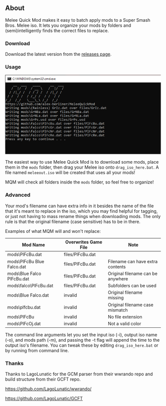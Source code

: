 ## About

Melee Quick Mod makes it easy to batch apply mods to a Super Smash Bros. Melee iso. It lets you organize your mods by folders and (semi)intelligently finds the correct files to replace.

### Download

Download the latest version from the [releases page](https://github.com/alex-berliner/MeleeQuickMod/releases/).

### Usage

![MQM preview](assets/preview.png?raw=true "MQM preview")

The easiest way to use Melee Quick Mod is to download some mods, place them in the `mods` folder, then drag your Melee iso onto `drag_iso_here.bat`. A file named `meleeout.iso` will be created that uses all your mods!

MQM will check all folders inside the `mods` folder, so feel free to organize!

### Advanced

Your mod's filename can have extra info in it besides the name of the file that it's meant to replace in the iso, which you may find helpful for tagging, or just not having to mass rename things when downloading mods. The only rule is that the original filename (case sensitive) has to be in there.

Examples of what MQM will and won't replace:

| Mod Name  | Overwrites Game File | Note |
| ------------- | ------------- | ------------- |
| mods\PlFcBu.dat  | files/PlFcBu.dat  |  |
| mods\PlFcBu Blue Falco.dat  | files/PlFcBu.dat  | Filename can have extra contents |
| mods\Blue Falco PlFcBu.dat  | files/PlFcBu.dat  | Original filename can be anywhere |
| mods\falco\PlFcBu.dat  | files/PlFcBu.dat  | Subfolders can be used |
| mods\Blue Falco.dat   | invalid  | Original filename missing |
| mods\plfcbu.dat  | invalid  | Original filename case mismatch |
| mods\PlFcBu  | invalid  | No file extension |
| mods\PlFcOj.dat  | invalid  | Not a valid color |

The command line arguments let you set the input iso (-i), output iso name (-o), and mods path (-m), and passing the -t flag will append the time to the output iso's filename. You can tweak these by editing `drag_iso_here.bat` or by running from command line.

### Thanks

Thanks to LagoLunatic for the GCM parser from their wwrando repo and build structure from their GCFT repo.

https://github.com/LagoLunatic/wwrando/

https://github.com/LagoLunatic/GCFT

